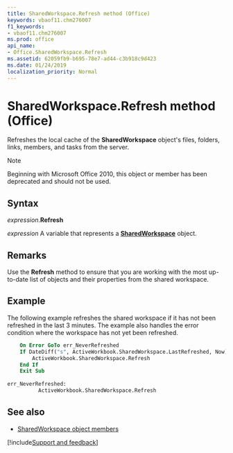 ```yaml
---
title: SharedWorkspace.Refresh method (Office)
keywords: vbaof11.chm276007
f1_keywords:
- vbaof11.chm276007
ms.prod: office
api_name:
- Office.SharedWorkspace.Refresh
ms.assetid: 62059fb9-b695-78e7-ad44-c3b918c9d423
ms.date: 01/24/2019
localization_priority: Normal
---
```



# SharedWorkspace.Refresh method (Office)

Refreshes the local cache of the **SharedWorkspace** object's files, folders, links, members, and tasks from the server.

> [!NOTE] 
> Beginning with Microsoft Office 2010, this object or member has been deprecated and should not be used.


## Syntax

_expression_.**Refresh**

_expression_ A variable that represents a **[SharedWorkspace](Office.SharedWorkspace.md)** object.


## Remarks

Use the **Refresh** method to ensure that you are working with the most up-to-date list of objects and their properties from the shared workspace.


## Example

The following example refreshes the shared workspace if it has not been refreshed in the last 3 minutes. The example also handles the error condition where the workspace has not yet been refreshed.


```vb
    On Error GoTo err_NeverRefreshed 
    If DateDiff("s", ActiveWorkbook.SharedWorkspace.LastRefreshed, Now) > 180 Then 
        ActiveWorkbook.SharedWorkspace.Refresh 
    End If 
    Exit Sub 
     
err_NeverRefreshed: 
          ActiveWorkbook.SharedWorkspace.Refresh 

```


## See also

- [SharedWorkspace object members](overview/Library-Reference/sharedworkspace-members-office.md)



[!include[Support and feedback](~/includes/feedback-boilerplate.md)]